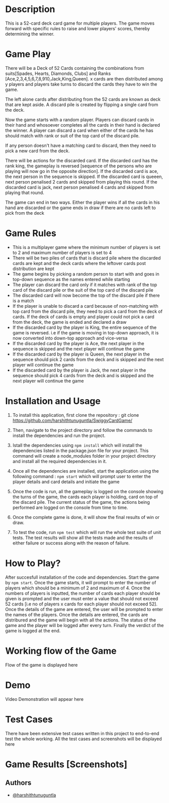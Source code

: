 # Description
This is a 52-card deck card game for multiple players. The game moves forward with specific rules to raise and lower players' scores, thereby determining the winner.

# Game Play

There will be a Deck of 52 Cards containing the combinations from suits[Spades, Hearts, Diamonds, Clubs] and Ranks [Ace,2,3,4,5,6,7,8,910,Jack,King,Queen]. x cards are then distributed among y players and players take turns to discard the cards they have to win the game.

The left alone cards after distributing from the 52 cards are known as deck that are kept aside. A discard pile is created by flipping a single card from the deck.

Now the game starts with a random player. Players can discard cards in their hand and whosoever completes all the cards in their hand is declared the winner. A player can discard a card when either of the cards he has should match with rank or suit of the top card of the discard pile.

If any person doesn't have a matching card to discard, then they need to pick a new card from the deck.

There will be actions for the discarded card. If the discarded card has the rank king, the gameplay is reversed [sequence of the persons who are playing will now go in the opposite direction]. If the discarded card is ace, the next person in the sequence is skipped. If the discarded card is queeen, next person penalised 2 cards and skipped from playing this round. If the discarded card is jack, next person penalised 4 cards and skipped from playing that round.

The game can end in two ways. Either the player wins if all the cards in his hand are discarded or the game ends in draw if there are no cards left to pick from the deck

# Game Rules

- This is a multiplayer game where the minimum number of players is set to 2 and maximum number of players is set to 4
- There will be two piles of cards that is discard pile where the discarded cards are kept and the deck cards where the leftover cards post distribution are kept
- The game begins by picking a random person to start with and goes in top-down sequence as the names entered while starting
- The player can discard the card only if it matches with rank of the top card of the discard pile or the suit of the top card of the discard pile
- The discarded card will now become the top of the discard pile if there is a match
- If the player is unable to discard a card because of non-matching with top card from the discard pile, they need to pick a card from the deck of cards. If the deck of cards is empty and player could not pick a card from the deck, the game is ended and declared a draw
- If the discarded card by the player is King, the entire sequence of the game is reversed. i.e if the game is moving in top-down approach, it is now converted into down-top approach and vice-versa
- If the discarded card by the player is Ace, the next player in the sequence is skipped and the next player will continue the game
- If the discarded card by the player is Queen, the next player in the sequence should pick 2 cards from the deck and is skipped and the next player will continue the game
- If the discarded card by the player is Jack, the next player in the sequence should pick 4 cards from the deck and is skipped and the next player will continue the game

# Installation and Usage

1. To install this application, first clone the repository : git clone https://github.com/harshithtunuguntla/SwiggyCardGame/

2. Then, navigate to the project directory and follow the commands to install the dependencies and run the project.

3. Istall the dependencies using `npm install` which will install the dependencies listed in the package.json file for your project. This command will create a node_modules folder in your project directory and install all the required dependencies in it.

4. Once all the dependencies are installed, start the application using the following command : `npm start` which will prompt user to enter the player details and card details and initiate the game

5. Once the code is run, all the gameplay is logged on the console showing the turns of the game, the cards each player is holding, card on top of the discard pile. The current status of the game, the actions being performed are logged on the console from time to time.

6. Once the complete game is done, it will show the final results of win or draw.

7. To test the code, run `npm test` which will run the whole test suite of unit tests. The test results will show all the tests made and the results of either failure or success along with the reason of failure.


# How to Play?

After succesfull installation of the code and dependencies. Start the game by `npm start`. Once the game starts, it will prompt to enter the number of players which should be a minimum of 2 and maximum of 4. Once the numbers of players is inputted, the number of cards each player should be given is prompted and the user must enter a value that should not exceed 52 cards [i.e no of players x cards for each player should not exceed 52]. Once the details of the game are entered, the user will be prompted to enter the names of the players. Once the details are entered, the cards are distribured and the game will begin with all the actions. The status of the game and the player will be logged after every turn. Finally the verdict of the game is logged at the end. 

# Working flow of the Game

Flow of the game is displayed here

# Demo

Video Demonstration will appear here


# Test Cases

There have been extensive test cases written in this project to end-to-end test the whole working. All the test cases and screenshots will be displayed here

# Game Results [Screenshots]

## Authors
- [@harshithtunuguntla](https://www.linkedin.com/in/harshithtunuguntla)




